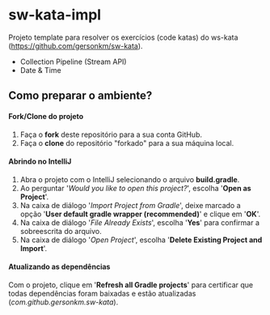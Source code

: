 # sw-kata-impl
Projeto template para resolver os exercícios (code katas) do ws-kata (https://github.com/gersonkm/sw-kata).

- Collection Pipeline (Stream API)
- Date & Time

## Como preparar o ambiente?

#### Fork/Clone do projeto
1. Faça o **fork** deste repositório para a sua conta GitHub.
1. Faça o **clone** do repositório "forkado" para a sua máquina local.

#### Abrindo no IntelliJ
1. Abra o projeto com o IntelliJ selecionando o arquivo **build.gradle**.
1. Ao perguntar '*Would you like to open this project?*', escolha '**Open as Project**'.
1. Na caixa de diálogo '*Import Project from Gradle*', deixe marcado a opção '**User default gradle wrapper (recommended)**' e clique em '**OK**'.
1. Na caixa de diálogo '*File Already Exists*', escolha '**Yes**' para confirmar a sobreescrita do arquivo.
1. Na caixa de diálogo '*Open Project*', escolha '**Delete Existing Project and Import**'.

#### Atualizando as dependências
Com o projeto, clique em '**Refresh all Gradle projects**' para certificar que todas dependências foram baixadas e estão atualizadas (*com.github.gersonkm.sw-kata*).

